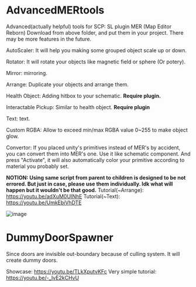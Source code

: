 # AdvancedMERtools
Advanced(actually helpful) tools for SCP: SL plugin MER (Map Editor Reborn)
Download from above folder, and put them in your project. There may be more features in the future.

AutoScaler: It will help you making some grouped object scale up or down.

Rotator: It will rotate your objects like magnetic field or sphere (Or potery).

Mirror: mirroring.

Arrange: Duplicate your objects and arrange them.

Health Object: Adding hitbox to your schematic. **Require plugin.**

Interactable Pickup: Similar to health object. **Require plugin**

Text: text.

Custom RGBA: Allow to exceed min/max RGBA value 0~255 to make object glow.

Convertor: If you placed unity's primitives instead of MER's by accident, you can convert them into MER's one. Use it like schematic component. And press "Activate", it will also automatically color your primitive according to material you probably set.

**NOTION: Using same script from parent to children is designed to be not errored. But just in case, please use them individually. Idk what will happen but it wouldn't be that good.**
Tutorial(~Arrange): https://youtu.be/adXuM0UINhE
Tutorial(~Text): https://youtu.be/UmkEbiVhDTE

![image](https://github.com/MujisongPlay/AdvancedMERtools/assets/96275409/3249ec64-4bfc-4071-98fb-51d1052cc8e6)

# DummyDoorSpawner

Since doors are invisible out-boundary because of culling system. It will create dummy doors.

Showcase: https://youtu.be/TLkXputvKFc
Very simple tutorial: https://youtu.be/-_IvE2kCHvU
